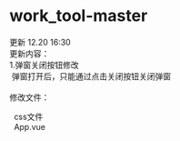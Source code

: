 # work_tool-master
更新 12.20 16:30<br>
更新内容：<br>
  1.弹窗关闭按钮修改<br>
  &nbsp;弹窗打开后，只能通过点击关闭按钮关闭弹窗<br>
        <br>
修改文件：<br>
<p>&nbsp; css文件<br>
&nbsp; App.vue<br>
